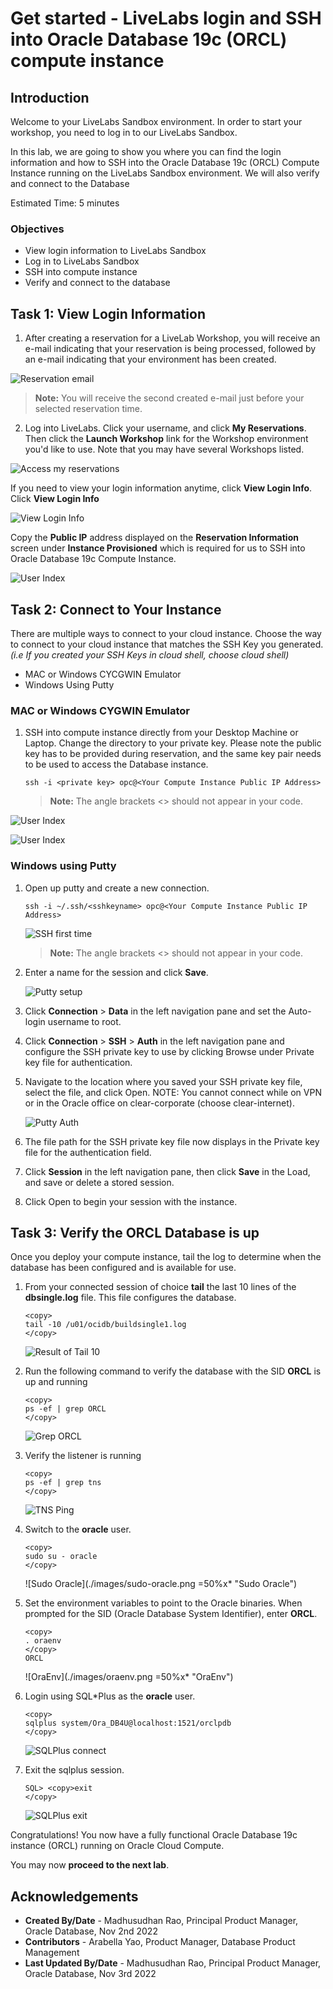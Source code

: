 # Get started - LiveLabs login and SSH into Oracle Database 19c (ORCL) compute instance

## Introduction

Welcome to your LiveLabs Sandbox environment.
In order to start your workshop, you need to log in to our LiveLabs Sandbox.

In this lab, we are going to show you where you can find the login information and how to SSH into the Oracle Database 19c (ORCL) Compute Instance running on the LiveLabs Sandbox environment. We will also verify and connect to the Database

Estimated Time: 5 minutes

### Objectives

- View login information to LiveLabs Sandbox
- Log in to LiveLabs Sandbox
- SSH into compute instance
- Verify and connect to the database


## Task 1: View Login Information

1. After creating a reservation for a LiveLab Workshop, you will receive an e-mail indicating that your reservation is being processed, followed by an e-mail indicating that your environment has been created.

  ![Reservation email](images/livelab-env-created-email.png " ")

  >**Note:** You will receive the second created e-mail just before your selected reservation time.

2. Log into LiveLabs. Click your username, and click **My Reservations**. Then click the **Launch Workshop** link for the Workshop environment you'd like to use. Note that you may have several Workshops listed. 

  ![Access my reservations](images/my-reservation.png "Access my reservations") 

  If you need to view your login information anytime, click **View Login Info**. Click **View Login Info**  

  ![View Login Info](images/view-login-info.png " ")

  Copy the **Public IP** address displayed on the **Reservation Information** screen under **Instance Provisioned** which is required for us to SSH into Oracle Database 19c Compute Instance.

  ![User Index](images/public-ip.png "User Index")  
  
## Task 2: Connect to Your Instance

There are multiple ways to connect to your cloud instance.  Choose the way to connect to your cloud instance that matches the SSH Key you generated.  *(i.e If you created your SSH Keys in cloud shell, choose cloud shell)*
 
- MAC or Windows CYCGWIN Emulator
- Windows Using Putty
 
### MAC or Windows CYGWIN Emulator

1. SSH into compute instance directly from your Desktop Machine or Laptop. Change the directory to your private key. Please note the public key has to be provided during reservation, and the same key pair needs to be used to access the Database instance. 

      ```    
      ssh -i <private key> opc@<Your Compute Instance Public IP Address> 
      ```

    >**Note:** The angle brackets <> should not appear in your code.
  
  ![User Index](images/ssh-compute.png "User Index") 
  
  ![User Index](images/pwd.png "User Index") 
 
### Windows using Putty

1.  Open up putty and create a new connection.

    ````
    ssh -i ~/.ssh/<sshkeyname> opc@<Your Compute Instance Public IP Address>
    ````
    ![SSH first time](./images/ssh-first-time.png "SSH first time")

    >**Note:** The angle brackets <> should not appear in your code.

2.  Enter a name for the session and click **Save**.

    ![Putty setup](./images/putty-setup.png "Putty setup")

3. Click **Connection** > **Data** in the left navigation pane and set the Auto-login username to root.

4. Click **Connection** > **SSH** > **Auth** in the left navigation pane and configure the SSH private key to use by clicking Browse under Private key file for authentication.

5. Navigate to the location where you saved your SSH private key file, select the file, and click Open.  NOTE:  You cannot connect while on VPN or in the Oracle office on clear-corporate (choose clear-internet).

    ![Putty Auth](./images/putty-auth.png "Putty Auth")

6. The file path for the SSH private key file now displays in the Private key file for the authentication field.

7. Click **Session** in the left navigation pane, then click **Save** in the Load, and save or delete a stored session.

8. Click Open to begin your session with the instance.
 
## Task 3: Verify the ORCL Database is up

Once you deploy your compute instance, tail the log to determine when the database has been configured and is available for use.
1.  From your connected session of choice **tail** the last 10 lines of the **dbsingle.log** file.  This file configures the database.
    ````
    <copy>
    tail -10 /u01/ocidb/buildsingle1.log
    </copy>
    ````
    ![Result of Tail 10](./images/tail.png "Result of Tail 10")
 
2. Run the following command to verify the database with the SID **ORCL** is up and running

    ````
    <copy>
    ps -ef | grep ORCL
    </copy>
    ````
    ![Grep ORCL](./images/pseforcl.png "Grep ORCL")

3. Verify the listener is running
    ````
    <copy>
    ps -ef | grep tns
    </copy>
    ````

    ![TNS Ping](./images/pseftns.png "TNS Ping")

4. Switch to the **oracle** user.
      ````
    <copy>
    sudo su - oracle
    </copy>
    ````

    ![Sudo Oracle](./images/sudo-oracle.png =50%x* "Sudo Oracle")

5.  Set the environment variables to point to the Oracle binaries.  When prompted for the SID (Oracle Database System Identifier), enter **ORCL**.
    ````
    <copy>
    . oraenv
    </copy>
    ORCL
    ````
    ![OraEnv](./images/oraenv.png =50%x* "OraEnv")

6.  Login using SQL*Plus as the **oracle** user.  

    ````
    <copy>
    sqlplus system/Ora_DB4U@localhost:1521/orclpdb
    </copy>
    ````
    ![SQLPlus connect](./images/sqlplus.png  "SQLPlus connect") 

7.  Exit the sqlplus session.   

    ````
    SQL> <copy>exit
    </copy>
    ````

    ![SQLPlus exit](./images/exit.png  "SQLPlus exit") 
 

Congratulations!  You now have a fully functional Oracle Database 19c instance (ORCL) running on Oracle Cloud Compute.  

You may now **proceed to the next lab**. 

## Acknowledgements

- **Created By/Date** - Madhusudhan Rao, Principal Product Manager, Oracle Database, Nov 2nd 2022 
- **Contributors** - Arabella Yao, Product Manager, Database Product Management
- **Last Updated By/Date** -  Madhusudhan Rao, Principal Product Manager, Oracle Database, Nov 3rd 2022 
